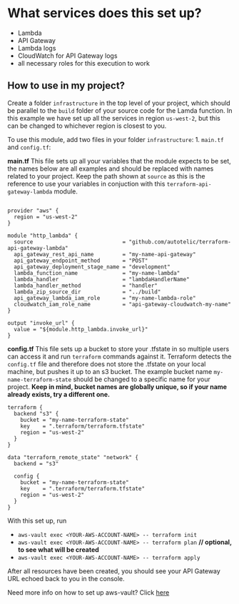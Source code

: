 # What services does this set up?

- Lambda
- API Gateway
- Lambda logs
- CloudWatch for API Gateway logs
- all necessary roles for this execution to work


## How to use in my project?

Create a folder `infrastructure` in the top level of your project, which should be parallel to the `build` folder of your source code for the Lamda function.
In this example we have set up all the services in region `us-west-2`, but this can be changed to whichever region is closest to you.

To use this module, add two files in your folder `infrastructure`: 1. `main.tf` and `config.tf`:

**main.tf**
This file sets up all your variables that the module expects to be set, the names below are all examples and should be replaced with names related to your project.
Keep the path shown at `source` as this is the reference to use your variables in conjuction with this `terraform-api-gateway-lambda` module.

```hcl

provider "aws" {
  region = "us-west-2"
}

module "http_lambda" {
  source                            = "github.com/autotelic/terraform-api-gateway-lambda"
  api_gateway_rest_api_name         = "my-name-api-gateway"
  api_gateway_endpoint_method       = "POST"
  api_gateway_deployment_stage_name = "development"
  lambda_function_name              = "my-name-lambda"
  lambda_handler                    = "lambdaHandlerName"
  lambda_handler_method             = "handler"
  lambda_zip_source_dir             = "../build"
  api_gateway_lambda_iam_role       = "my-name-lambda-role"
  cloudwatch_iam_role_name          = "api-gateway-cloudwatch-my-name"
}

output "invoke_url" {
  value = "${module.http_lambda.invoke_url}"
}

```


**config.tf**
This file sets up a bucket to store your .tfstate in so multiple users can access it and run `terraform` commands against it.
Terraform detects the `config.tf` file and therefore does not store the .tfstate on your local machine, but pushes it up to an s3 bucket.
The example bucket name `my-name-terraform-state` should be changed to a specific name for your project.
__Keep in mind, bucket names are globally unique, so if your name already exists, try a different one.__


```
terraform {
  backend "s3" {
    bucket = "my-name-terraform-state"
    key    = ".terraform/terraform.tfstate"
    region = "us-west-2"
  }
}

data "terraform_remote_state" "network" {
  backend = "s3"

  config {
    bucket = "my-name-terraform-state"
    key    = ".terraform/terraform.tfstate"
    region = "us-west-2"
  }
}
```

With this set up, run
- `aws-vault exec <YOUR-AWS-ACCOUNT-NAME> -- terraform init`
- `aws-vault exec <YOUR-AWS-ACCOUNT-NAME> -- terraform plan` __// optional, to see what will be created__
- `aws-vault exec <YOUR-AWS-ACCOUNT-NAME> -- terraform apply`

After all resources have been created, you should see your API Gateway URL echoed back to you in the console.


Need more info on how to set up aws-vault? Click [here](https://github.com/99designs/aws-vault)
